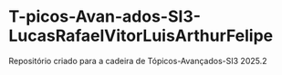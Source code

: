 # T-picos-Avan-ados-SI3-LucasRafaelVitorLuisArthurFelipe
Repositório criado para a cadeira de Tópicos-Avançados-SI3 2025.2
